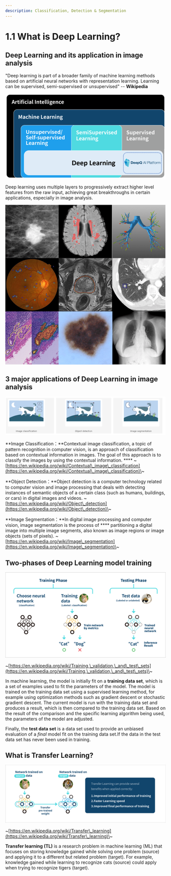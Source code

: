 ```yaml
---
description: Classification, Detection & Segmentation
---
```


# 1.1 What is Deep Learning?

## Deep Learning and its application in image analysis

"Deep learning is part of a broader family of machine learning methods based on artificial neural networks with representation learning. Learning can be supervised, semi-supervised or unsupervised" -- **Wikipedia**

![](../.gitbook/assets/con-1-1-1.png)

Deep learning uses multiple layers to progressively extract higher level features from the raw input, achieving great breakthroughs in certain applications, especially in image analysis.&#x20;

![Various applications of deep learning in Medical image analysisA Survey on Deep Learning in Medical Image Analysis](../.gitbook/assets/con-1-1-2.png)



## 3 major applications of Deep Learning in image analysis



![](../.gitbook/assets/con-1-1-5.png)

**Image Classification：**Contextual image classification, a topic of pattern recognition in computer vision, is an approach of classification based on contextual information in images. The goal of this approach is to classify the images by using the contextual information. **** \~[https://en.wikipedia.org/wiki/Contextual\_image\_classification](https://en.wikipedia.org/wiki/Contextual\_image\_classification)\~

**Object Detection：**Object detection is a computer technology related to computer vision and image processing that deals with detecting instances of semantic objects of a certain class (such as humans, buildings, or cars) in digital images and videos. \~[https://en.wikipedia.org/wiki/Object\_detection](https://en.wikipedia.org/wiki/Object\_detection)\~

**Image Segmentation：**In digital image processing and computer vision, image segmentation is the process of **** partitioning a digital image into multiple image segments, also known as image regions or image objects (sets of pixels). \~[https://en.wikipedia.org/wiki/Image\_segmentation](https://en.wikipedia.org/wiki/Image\_segmentation)\~

## Two-phases of Deep Learning model training

![](../.gitbook/assets/con-1-1-3.png)

\~[https://en.wikipedia.org/wiki/Training,\_validation,\_and\_test\_sets](https://en.wikipedia.org/wiki/Training,\_validation,\_and\_test\_sets)\~

In machine learning, the model is initially fit on a **training data set**, which is a set of examples used to fit the parameters of the model. The model is trained on the training data set using a supervised learning method, for example using optimization methods such as gradient descent or stochastic gradient descent. The current model is run with the training data set and produces a result, which is then compared to the training data set. Based on the result of the comparison and the specific learning algorithm being used, the parameters of the model are adjusted.

Finally, the **test data set** is a data set used to provide an unbiased evaluation of a _final_ model fit on the training data set.If the data in the test data set has never been used in training.

## What is Transfer Learning?

![](../.gitbook/assets/con-1-1-4.png)

\~[https://en.wikipedia.org/wiki/Transfer\_learning](https://en.wikipedia.org/wiki/Transfer\_learning)\~

**Transfer learning (TL)** is a research problem in machine learning (ML) that focuses on storing knowledge gained while solving one problem (source) and applying it to a different but related problem (target). For example, knowledge gained while learning to recognize cats (source) could apply when trying to recognize tigers (target).
